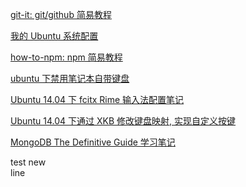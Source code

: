 
[git-it: git/github 简易教程](https://github.com/Chunlin-Li/Chunlin-Li.github.io/blob/master/blogs/git-it-note.md)

[我的 Ubuntu 系统配置](https://github.com/Chunlin-Li/Chunlin-Li.github.io/blob/master/blogs/my-ubuntu-install-config.md)

[how-to-npm: npm 简易教程](https://github.com/Chunlin-Li/Chunlin-Li.github.io/blob/master/blogs/how-to-npm-note.md)

[ubuntu 下禁用笔记本自带键盘](https://github.com/Chunlin-Li/Chunlin-Li.github.io/blob/master/blogs/disable-keyboard.md)

[Ubuntu 14.04 下 fcitx Rime 输入法配置笔记](https://github.com/Chunlin-Li/Chunlin-Li.github.io/blob/master/blogs/ubuntu-fcitx-rime.md)

[Ubuntu 14.04 下通过 XKB 修改键盘映射, 实现自定义按键](https://github.com/Chunlin-Li/Chunlin-Li.github.io/blob/master/blogs/ubuntu-xkb-keyboard-remap.md)

[MongoDB The Definitive Guide 学习笔记](https://github.com/Chunlin-Li/Chunlin-Li.github.io/blob/master/blogs/mongodb-definitive-guide-notes.md)

test new  
line
